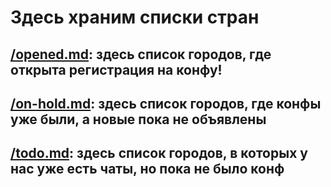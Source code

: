 # Здесь храним списки стран

## [/opened.md](opened.md): здесь список городов, где открыта регистрация на конфу!

## [/on-hold.md](/on-hold.mdы): здесь список городов, где конфы уже были, а новые пока не объявлены

## [/todo.md](/todo.md]): здесь список городов, в которых у нас уже есть чаты, но пока не было конф
